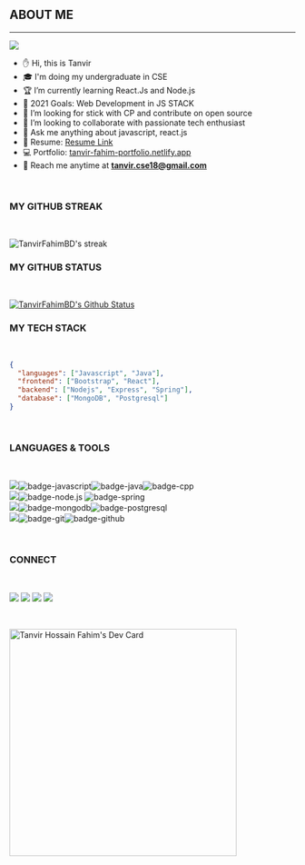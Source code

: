 ## ABOUT ME

---

<img src="https://media.giphy.com/media/qgQUggAC3Pfv687qPC/giphy.gif">

</br>

- ✋ Hi, this is Tanvir
- 🎓 I'm doing my undergraduate in CSE
- 🏆 I’m currently learning React.Js and Node.js
- 🎯 2021 Goals: Web Development in JS STACK
- 🚀 I’m looking for stick with CP and contribute on open source
- 🤝 I’m looking to collaborate with passionate tech enthusiast
- 💪 Ask me anything about javascript, react.js
- 🧾 Resume: [Resume Link](https://drive.google.com/file/d/12fHYXUn1N76FRNWsqV5_leezwQKpkqRK/view)
- 💻 Portfolio: [tanvir-fahim-portfolio.netlify.app](https://tanvir-fahim-portfolio.netlify.app/)
- 📧 Reach me anytime at **tanvir.cse18@gmail.com**

</br>

### MY GITHUB STREAK

</br>

<p>
        <img title="🔥 Streak Stats" src="https://github-readme-streak-stats.herokuapp.com/?user=TanvirFahimBD&theme=prussian&hide_border=true&stroke=0000&background=060A0CD0"  alt="TanvirFahimBD's streak"/>
</p>

### MY GITHUB STATUS

<br/>
   <p>
  <a href="#" title="🚀 Github Stats"><img src="https://github-readme-stats.vercel.app/api?username=TanvirFahimBD&show_icons=true&theme=prussian&hide_border=true&count_private=true&show_owner=true" alt="TanvirFahimBD's Github Status"/>
  </a>
  </p>

### MY TECH STACK

<br/>

```json
{
  "languages": ["Javascript", "Java"],
  "frontend": ["Bootstrap", "React"],
  "backend": ["Nodejs", "Express", "Spring"],
  "database": ["MongoDB", "Postgresql"]
}
```

<br />

### LANGUAGES & TOOLS

</br>

<img src="https://img.shields.io/badge/Languages-151515?style=for-the-badge&logo=plex&logoColor=FFFFFF">![badge-javascript](https://img.shields.io/badge/javascript-151515?style=for-the-badge&logo=javascript&logoColor=79740e&labelColor=151515)![badge-java](https://img.shields.io/badge/java-151515?style=for-the-badge&logo=java&logoColor=79740e&labelColor=151515)![badge-cpp](https://img.shields.io/badge/c%2B%2B-151515?style=for-the-badge&logo=c%2B%2B&logoColor=79740e&labelColor=151515) <br/>
<img src="https://img.shields.io/badge/Frameworks-151515?style=for-the-badge&logo=plex&logoColor=FFFFFF">![badge-node.js](https://img.shields.io/badge/node.js-151515?style=for-the-badge&logo=node.js&logoColor=79740e&labelColor=151515) ![badge-spring](https://img.shields.io/badge/spring-151515?style=for-the-badge&logo=spring&logoColor=79740e&labelColor=151515) <br/>
<img src="https://img.shields.io/badge/Database-151515?style=for-the-badge&logo=plex&logoColor=FFFFFF">![badge-mongodb](https://img.shields.io/badge/mongodb-151515?style=for-the-badge&logo=mongodb&logoColor=79740e&labelColor=151515)![badge-postgresql](https://img.shields.io/badge/postgresql-151515?style=for-the-badge&logo=postgresql&logoColor=79740e&labelColor=151515)</br>
<img src="https://img.shields.io/badge/Tools-151515?style=for-the-badge&logo=plex&logoColor=FFFFFF">![badge-git](https://img.shields.io/badge/git-151515?style=for-the-badge&logo=git&logoColor=79740e&labelColor=151515)![badge-github](https://img.shields.io/badge/github-151515?style=for-the-badge&logo=github&logoColor=79740e&labelColor=151515)

<br />

### CONNECT

</br>

[<img src="https://img.shields.io/badge/TanvirFahim-151515?style=for-the-badge&logo=linkedin&logoColor=white">](https://www.linkedin.com/in/tanvir-hossain-fahim-084478156/)
[<img src="https://img.shields.io/badge/TanvirFahim-151515?style=for-the-badge&logo=medium&logoColor=white">](https://medium.com/@tanvirfahim6939)
[<img src="https://img.shields.io/badge/TanvirFahim-151515?style=for-the-badge&logo=dev.to&logoColor=white">](https://dev.to/tanvirfahimbd)
[<img src="https://img.shields.io/badge/TanvirFahim-151515?style=for-the-badge&logo=gmail&logoColor=white">](mailto:tanvir.cse18@gmail.com)

</br>

<a href="https://app.daily.dev/tanvircse18"><img src="https://api.daily.dev/devcards/e451b6eb4caf44e080dc157a01c5275e.png?r=74f" width="400" alt="Tanvir Hossain Fahim's Dev Card"/></a>
